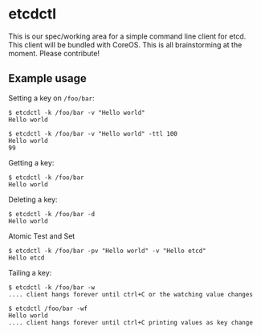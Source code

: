 etcdctl
========

This is our spec/working area for a simple command line client for etcd. This client will be bundled with CoreOS. This is all brainstorming at the moment. Please contribute!

## Example usage

Setting a key on `/foo/bar`: 

    $ etcdctl -k /foo/bar -v "Hello world"
    Hello world

    $ etcdctl -k /foo/bar -v "Hello world" -ttl 100
    Hello world
    99
 
Getting a key:

    $ etcdctl -k /foo/bar
    Hello world

Deleting a key:

    $ etcdctl -k /foo/bar -d
    Hello world

Atomic Test and Set

    $ etcdctl -k /foo/bar -pv "Hello world" -v "Hello etcd"
    Hello etcd    
    
Tailing a key:
	
	$ etcdctl -k /foo/bar -w
	.... client hangs forever until ctrl+C or the watching value changes 

    $ etcdctl /foo/bar -wf
    Hello world
    .... client hangs forever until ctrl+C printing values as key change
